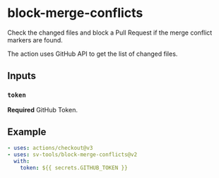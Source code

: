 # block-merge-conflicts

Check the changed files and block a Pull Request if the merge conflict markers are found.

The action uses GitHub API to get the list of changed files.

## Inputs

### `token`

**Required** GitHub Token.

## Example

```yaml
- uses: actions/checkout@v3
- uses: sv-tools/block-merge-conflicts@v2
  with:
    token: ${{ secrets.GITHUB_TOKEN }}
```
